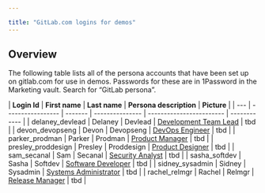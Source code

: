 ```yaml
---

title: "GitLab.com logins for demos"
---
```








## Overview

The following table lists all of the persona accounts that have been set up on gitlab.com for use in demos. Passwords for these are in 1Password in the Marketing vault. Search for “GitLab persona”.

| **Login Id** | **First name** | **Last name** | **Persona description** | **Picture** |
| --- | ----------------- | ------- | --------------- | ------------------------ | ------------ |
| delaney_devlead | Delaney | Devlead | [Development Team Lead](/handbook/product/personas/#delaney-development-team-lead) | tbd |
| devon_devopseng | Devon | Devopseng | [DevOps Engineer](/handbook/product/personas/#devon-devops-engineer) | tbd |
| parker_prodman | Parker | Prodman | [Product Manager](/handbook/product/personas/#parker-product-manager) | tbd |
| presley_proddesign | Presley | Proddesign | [Product Designer](/handbook/product/personas/#presley-product-designer) | tbd |
| sam_secanal | Sam | Secanal | [Security Analyst](/handbook/product/personas/#sam-security-analyst) | tbd |
| sasha_softdev | Sasha | Softdev | [Software Developer](/handbook/product/personas/#sasha-software-developer) | tbd |
| sidney_sysadmin | Sidney | Sysadmin | [Systems Administrator](/handbook/product/personas/#sidney-systems-administrator) | tbd |
| rachel_relmgr | Rachel | Relmgr | [Release Manager](/handbook/product/personas/#rachel-release-manager) | tbd |
